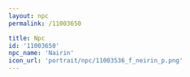 ```yaml
---
layout: npc
permalink: /11003650

title: Npc
id: '11003650'
npc_name: 'Nairin'
icon_url: 'portrait/npc/11003536_f_neirin_p.png'
---
```

